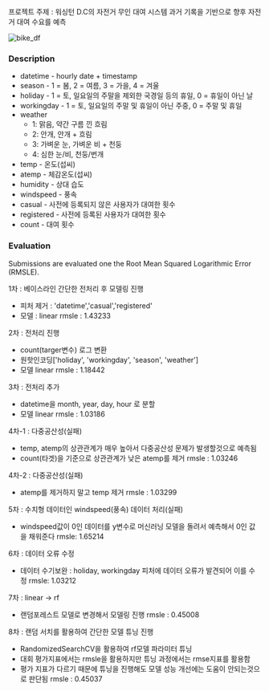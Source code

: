 프로젝트 주제 : 워싱턴 D.C의 자전거 무인 대여 시스템 과거 기록을 기반으로 향후 자전거 대여 수요를 예측




![bike_df](https://user-images.githubusercontent.com/64244851/179157567-0144cd1c-551c-416b-9353-9f6d74b33a72.PNG)

### Description
* datetime - hourly date + timestamp  
* season -  1 = 봄, 2 = 여름, 3 = 가을, 4 = 겨울  
* holiday - 1 = 토, 일요일의 주말을 제외한 국경일 등의 휴일, 0 = 휴일이 아닌 날
* workingday - 1 = 토, 일요일의 주말 및 휴일이 아닌 주중, 0 = 주말 및 휴일
* weather 
    - 1: 맑음, 약간 구름 낀 흐림  
    - 2: 안개, 안개 + 흐림  
    - 3: 가벼운 눈, 가벼운 비 + 천둥  
    - 4: 심한 눈/비, 천둥/번개 
* temp - 온도(섭씨)  
* atemp - 체감온도(섭씨)  
* humidity - 상대 습도  
* windspeed - 풍속  
* casual - 사전에 등록되지 않은 사용자가 대여한 횟수  
* registered - 사전에 등록된 사용자가 대여한 횟수  
* count - 대여 횟수  

### Evaluation
Submissions are evaluated one the Root Mean Squared Logarithmic Error (RMSLE).


1차 : 베이스라인 
간단한 전처리 후 모델링 진행
- 피처 제거 : 'datetime','casual','registered'
- 모델 : linear
rmsle : 1.43233

2차 : 전처리 진행 
- count(targer변수) 로그 변환
- 원핫인코딩['holiday', 'workingday', 'season', 'weather']
- 모델 linear
rmsle : 1.18442

3차 : 전처리 추가
- datetime을 month, year, day, hour 로 분할
- 모델 linear
rmsle : 1.03186

4차-1  : 다중공산성(실패)
- temp, atemp의 상관관계가 매우 높아서 다중공산성 문제가 발생할것으로 예측됨 
- count(타겟)을 기준으로 상관관계가 낮은 atemp를 제거
rmsle : 1.03246

4차-2  : 다중공산성(실패) 
- atemp를 제거하지 말고 temp 제거
rmsle : 1.03299

5차 : 수치형 데이터인 windspeed(풍속) 데이터 처리(실패)
- windspeed값이 0인 데이터를 y변수로 머신러닝 모델을 돌려서 예측해서 0인 값을 채워준다
rmsle: 1.65214

6차 : 데이터 오류 수정
- 데이터 수기보완 : holiday, workingday 피처에 데이터 오류가 발견되어 이를 수정
rmsle: 1.03212

7차 : linear -> rf
- 랜덤포레스트 모델로 변경해서 모델링 진행
rmsle : 0.45008

8차 : 랜덤 서치를 활용하여 간단한 모델 튜닝 진행
- RandomizedSearchCV을 활용하여 rf모델 파라미터 튜닝
- 대회 평가지표에서는 rmsle을 활용하지만 튜닝 과정에서는 rmse지표를 활용함
- 평가 지표가 다르기 때문에 튜닝을 진행해도 모델 성능 개선에는 도움이 안되는것으로 판단됨
rmsle : 0.45037




